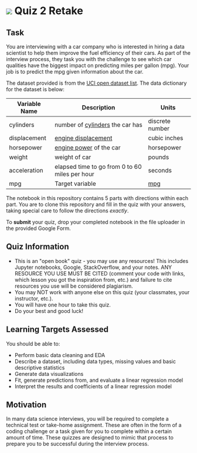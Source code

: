# ![](https://ga-dash.s3.amazonaws.com/production/assets/logo-9f88ae6c9c3871690e33280fcf557f33.png) Quiz 2 Retake

## Task
You are interviewing with a car company who is interested in hiring a data scientist to help them improve the fuel efficiency of their cars. As part of the interview process, they task you with the challenge to see which car qualities have the biggest impact on predicting miles per gallon (mpg). Your job is to predict the mpg given information about the car.

The dataset provided is from the [UCI open dataset list](https://archive.ics.uci.edu/ml/datasets/Auto+MPG). The data dictionary for the dataset is below:

Variable Name | Description | Units
--- | --- | ---
cylinders | number of [cylinders](https://en.wikipedia.org/wiki/Cylinder_%28engine%29) the car has | discrete number
displacement | [engine displacement](https://en.wikipedia.org/wiki/Engine_displacement) | cubic inches
horsepower | [engine power](https://en.wikipedia.org/wiki/Horsepower) of the car | horsepower
weight | weight of car | pounds
acceleration | elapsed time to go from 0 to 60 miles per hour | seconds
mpg | Target variable | [mpg](https://www.kbb.com/what-is/mpg/)

The notebook in this repository contains 5 parts with directions within each part. You are to clone this repository and fill in the quiz with your answers, taking special care to follow the directions _exactly_.

To **submit** your quiz, drop your completed notebook in the file uploader in the provided Google Form.

## Quiz Information
- This is an "open book" quiz - you may use any resources! This includes Jupyter notebooks, Google, StackOverflow, and your notes. ANY RESOURCE YOU USE MUST BE CITED (comment your code with links, which lesson you got the inspiration from, etc.) and failure to cite resources you use will be considered plagiarism.
- You may NOT work with anyone else on this quiz (your classmates, your instructor, etc.).
- You will have one hour to take this quiz.
- Do your best and good luck!

## Learning Targets Assessed
You should be able to:
- Perform basic data cleaning and EDA
- Describe a dataset, including data types, missing values and basic descriptive statistics
- Generate data visualizations
- Fit, generate predictions from, and evaluate a linear regression model
- Interpret the results and coefficients of a linear regression model

## Motivation
In many data science interviews, you will be required to complete a technical test or take-home assignment. These are often in the form of a coding challenge or a task given for you to complete within a certain amount of time. These quizzes are designed to mimic that process to prepare you to be successful during the interview process.
